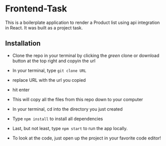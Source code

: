 # Frontend-Task
This is a boilerplate application to render a Product list using api integration in React. It was built as a project task.



## Installation

 - Clone the repo in your terminal by clicking the _green_ clone or download button at the top right and copyin the url
 - In your terminal, type ```git clone URL```
  - replace URL with the url you copied
  - hit enter
 
 - This will copy all the files from this repo down to your computer
 - In your terminal, cd into the directory you just created
 - Type ```npm install``` to install all dependencies
 - Last, but not least, type ```npm start``` to run the app locally.

- To look at the code, just open up the project in your favorite code editor!


